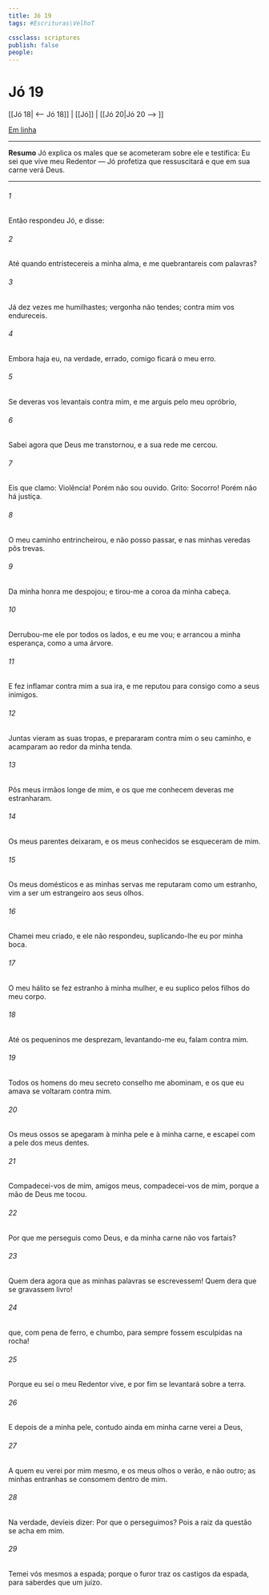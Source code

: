 ```yaml
---
title: Jó 19
tags: #Escrituras\VelhoT

cssclass: scriptures
publish: false
people:
---
```


# Jó 19
[[Jó 18| <-- Jó 18]] | [[Jó]] | [[Jó 20|Jó 20 --> ]]

[Em linha](https://churchofjesuschrist.org/study/scriptures/ot/job/19?lang=por)

---
__Resumo__
Jó explica os males que se acometeram sobre ele e testifica: Eu sei que vive meu Redentor — Jó profetiza que ressuscitará e que em sua carne verá Deus.

---
###### 1 
Então respondeu Jó, e disse:

###### 2 
Até quando entristecereis a minha alma, e me quebrantareis com palavras?

###### 3 
Já dez vezes me humilhastes; vergonha não tendes; contra mim vos endureceis.

###### 4 
Embora haja eu, na verdade, errado, comigo ficará o meu erro.

###### 5 
Se deveras vos levantais contra mim, e me arguis pelo meu opróbrio,

###### 6 
Sabei agora que Deus  me transtornou, e  a sua rede me cercou.

###### 7 
Eis que clamo: Violência! Porém não sou ouvido. Grito: Socorro! Porém não há justiça.

###### 8 
O meu caminho entrincheirou, e  não posso passar, e nas minhas veredas pôs trevas.

###### 9 
Da minha honra me despojou; e tirou-me a coroa da minha cabeça.

###### 10 
Derrubou-me ele por todos os lados, e eu me vou; e arrancou a minha esperança, como a uma árvore.

###### 11 
E fez inflamar contra mim a sua ira, e me reputou para consigo como a seus inimigos.

###### 12 
Juntas vieram as suas tropas, e prepararam contra mim o seu caminho, e acamparam ao redor da minha tenda.

###### 13 
Pôs meus irmãos longe de mim, e os que me conhecem deveras me estranharam.

###### 14 
Os meus parentes  deixaram, e os meus conhecidos se esqueceram de mim.

###### 15 
Os meus domésticos e as minhas servas me reputaram como um estranho,  vim a ser um estrangeiro aos seus olhos.

###### 16 
Chamei meu criado, e ele não  respondeu, suplicando-lhe eu por minha  boca.

###### 17 
O meu hálito se fez estranho à minha mulher, e eu  suplico pelos filhos do meu corpo.

###### 18 
Até os pequeninos me desprezam,  levantando-me eu, falam contra mim.

###### 19 
Todos os homens do meu secreto conselho me abominam, e  os que eu amava se voltaram contra mim.

###### 20 
Os meus ossos se apegaram à minha pele e à minha carne, e escapei  com a pele dos meus dentes.

###### 21 
Compadecei-vos de mim, amigos meus, compadecei-vos de mim, porque a mão de Deus me tocou.

###### 22 
Por que me perseguis  como Deus, e da minha carne não vos fartais?

###### 23 
Quem  dera agora que as minhas palavras se escrevessem! Quem  dera que se gravassem  livro!

###### 24 
 que, com pena de ferro, e  chumbo, para sempre fossem esculpidas na rocha!

###### 25 
Porque eu sei  o meu Redentor vive, e  por fim se levantará sobre a terra.

###### 26 
E depois de  a minha pele, contudo ainda em minha carne verei a Deus,

###### 27 
A quem eu verei por mim mesmo, e os meus olhos o verão, e não outro;  as minhas entranhas se consomem dentro de mim.

###### 28 
Na verdade, devíeis dizer: Por que o perseguimos? Pois a raiz da questão se acha em mim.

###### 29 
Temei vós mesmos a espada; porque o furor traz os castigos da espada, para saberdes que  um juízo.

